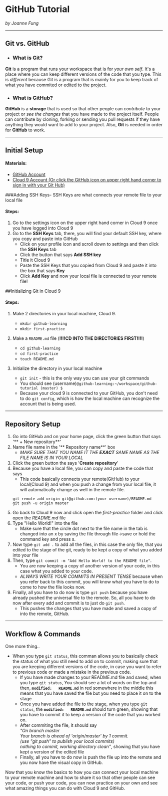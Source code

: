 # GitHub Tutorial

_by Joanne Fung_

---
## Git vs. GitHub
* ### What is Git?

 **Git** is a program that runs your workspace that is for _your own self_. It's a place where you can keep different versions of the code that you type. This is _different_ because Git is a program that is mainly for you to keep track of what you have commited or edited to the project.

* ### What is GitHub?

 **GitHub** is a **storage** that is used so that other people can _contribute_ to your project or _see the changes_ that you have made to the project itself. People can contribute by cloning, forking or sending you pull requests if they have anything they would want to add to your project. Also, **Git** is needed in order for **GitHub** to work.
    
---
## Initial Setup

#### Materials:
* [GitHub Account](https://github.com/join)
* [Cloud 9 Account (Or click the GitHub icon on upper right hand corner to sign in with your Git Hub)](https://c9.io)


###Adding SSH Keys- 
SSH Keys are what connects your remote file to your local file
#### Steps:

1. Go to the settings icon on the upper right hand corner in Cloud 9 once you have logged into Cloud 9
2. Go to the **SSH Keys** tab, there, you will find your default SSH key, where you copy and paste into GitHub
    * Click on your profile icon and scroll down to settings and then click the **SSH Keys** tab
    * Click the button that says **Add SSH key**
    * Title it Cloud 9
    * Paste the SSH Keys that you copied from Cloud 9 and paste it into the box that says **Key**
    * Click **Add Key** and now your local file is connected to your remote file!

##Initializing Git in Cloud 9

#### Steps:

1. Make 2 directories in your local machine, Cloud 9.
    * `mkdir github-learning`
    * `mkdir first-practice`
2. Make a `README.md` file (**!!!!CD INTO THE DIRECTORIES FIRST!!!!**)
    * `cd github-learning`
    * `cd first-practice`
    * `touch README.md`

3. Initialize the directory in your local machine  
    * `git init` - this is the only way you can use your git commands
    * You should see (username)`@github-learning:~/workspace/github-tutorial (master) $`
    * Because your cloud 9 is connected to your GitHub, you don't need to do `git config`, which is how the local machine can recognize the account that is being used.

---
## Repository Setup

1. Go into GitHub and on your home page, click the green button that says '** + New repository**'
2. Name file name in the '** Repository name**' box
    * _MAKE SURE THAT YOU NAME IT THE **EXACT** SAME NAME AS THE FILE NAME IS IN YOUR LOCAL_
3. Click the green button the says '**Create repository**'
4. Because you have a local file, you can copy and paste the code that says
    * This code basically connects your remote(GitHub) to your local(Cloud 9) and when you push a change from your local file, it will automatically change as well in the remote file.
    ```
    git remote add origin git@github.com:(your username)/README.md
    git push -u origin master
    ```
5. Go back to Cloud 9 now and click open the _first-practice_ folder and click open the _README.md_ file
6. Type "Hello World!" into the file
    * Make sure that the circle dot next to the file name in the tab is changed into an x by saving the file through file->save or hold the command key and press s.
7. Now type `git add .` to add all the files, in this case the only file, that you edited to the stage of the git, ready to be kept a copy of what you added into your file
8. Then, type `git commit -m "Add Hello World! to the README file"`.
    * You are now keeping a copy of another version of your code, in this case what you added to your code.
    * _ALWAYS WRITE YOUR COMMITS IN PRESENT TENSE_ because when you refer back to this commit, you will know what you have to do to come to how the file looks now.
9. Finally, all you have to do now is type `git push` because you have already pushed the universal file to the remote. So, all you have to do now after every add and commit is to just do `git push`.
    * This pushes the changes that you have made and saved a copy of into the remote, GitHub.

---
## Workflow & Commands

One more thing..

* When you type `git status`, this comman allows you to basically check the status of what you still need to add on to commit, making sure that you are keeping different versions of the code, in case you want to refer to previous code or made a mistake in the previous code.
    * If you have made changes to your README.md file and saved, when you type `git status`, You should see a lot of words on the top and then, **`modified:   README.md`** in red somewhere in the middle this means that you have saved the file but you need to place it on to the stage
    * Once you have added the file to the stage, when you type `git status`, the **`modified:   README.md`** should turn green, showing that you have to commit it to keep a version of the code that you worked on.
    * After commiting the file, it should say  
    _"On branch master  
    Your branch is ahead of 'origin/master' by 1 commit.  
    (use "git push" to publish your local commits)   
    nothing to commit, working directory clean"_, showing that you have kept a version of the edited file
    * Finally, all you have to do now is push the file up into the remote and you now have the visual copy in GitHub.

Now that you know the basics to how you can connect your local machine to your remote machine and how to share it so that other people can see your code, or push your code, you can now practice on your own and see what amazing things you can do with Cloud 9 and GitHub.